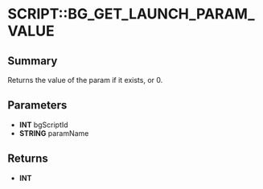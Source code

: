 # SCRIPT::BG_GET_LAUNCH_PARAM_VALUE

## Summary
Returns the value of the param if it exists, or 0.

## Parameters
* **INT** bgScriptId
* **STRING** paramName

## Returns
* **INT**